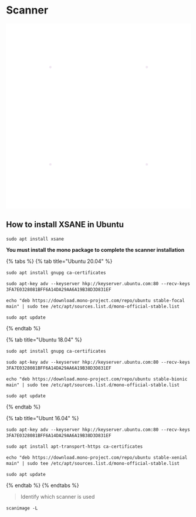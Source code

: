 # Scanner

![](.gitbook/assets/8898-document-scanner.gif)

## How to install XSANE in Ubuntu

```text
sudo apt install xsane
```

**You must install the mono package to complete the scanner installation**

{% tabs %}
{% tab title="Ubuntu 20.04" %}
```text
sudo apt install gnupg ca-certificates
```

```text
sudo apt-key adv --keyserver hkp://keyserver.ubuntu.com:80 --recv-keys 3FA7E0328081BFF6A14DA29AA6A19B38D3D831EF
```

```text
echo "deb https://download.mono-project.com/repo/ubuntu stable-focal main" | sudo tee /etc/apt/sources.list.d/mono-official-stable.list
```

```text
sudo apt update
```
{% endtab %}

{% tab title="Ubuntu 18.04" %}
```text
sudo apt install gnupg ca-certificates
```

```text
sudo apt-key adv --keyserver hkp://keyserver.ubuntu.com:80 --recv-keys 3FA7E0328081BFF6A14DA29AA6A19B38D3D831EF
```

```text
echo "deb https://download.mono-project.com/repo/ubuntu stable-bionic main" | sudo tee /etc/apt/sources.list.d/mono-official-stable.list
```

```text
sudo apt update
```
{% endtab %}

{% tab title="Ubunt 16.04" %}
```text
sudo apt-key adv --keyserver hkp://keyserver.ubuntu.com:80 --recv-keys 3FA7E0328081BFF6A14DA29AA6A19B38D3D831EF

```

```text
sudo apt install apt-transport-https ca-certificates
```

```text
echo "deb https://download.mono-project.com/repo/ubuntu stable-xenial main" | sudo tee /etc/apt/sources.list.d/mono-official-stable.list

```

```text
sudo apt update
```
{% endtab %}
{% endtabs %}

> Identify which scanner is used

```text
scanimage -L
```



